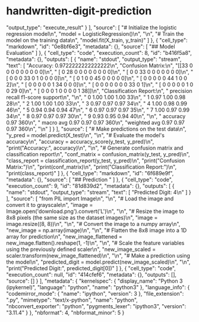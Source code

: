 # handwritten-digit-prediction
"output_type": "execute_result"
    }
   ],
   "source": [
    "# Initialize the logistic regression model\n",
    "model = LogisticRegression()\n",
    "\n",
    "# Train the model on the training data\n",
    "model.fit(X_train, y_train)"
   ]
  },
  {
   "cell_type": "markdown",
   "id": "0e8bf6e3",
   "metadata": {},
   "source": [
    "## Model Evaluation"
   ]
  },
  {
   "cell_type": "code",
   "execution_count": 8,
   "id": "b416f5a8",
   "metadata": {},
   "outputs": [
    {
     "name": "stdout",
     "output_type": "stream",
     "text": [
      "Accuracy: 0.9722222222222222\n",
      "Confusion Matrix:\n",
      "[[33  0  0  0  0  0  0  0  0  0]\n",
      " [ 0 28  0  0  0  0  0  0  0  0]\n",
      " [ 0  0 33  0  0  0  0  0  0  0]\n",
      " [ 0  0  0 33  0  1  0  0  0  0]\n",
      " [ 0  1  0  0 45  0  0  0  0  0]\n",
      " [ 0  0  0  0  0 44  1  0  0  2]\n",
      " [ 0  0  0  0  0  1 34  0  0  0]\n",
      " [ 0  0  0  0  0  0  0 33  0  1]\n",
      " [ 0  0  0  0  0  1  0  0 29  0]\n",
      " [ 0  0  0  1  0  0  0  0  1 38]]\n",
      "Classification Report:\n",
      "              precision    recall  f1-score   support\n",
      "\n",
      "           0       1.00      1.00      1.00        33\n",
      "           1       0.97      1.00      0.98        28\n",
      "           2       1.00      1.00      1.00        33\n",
      "           3       0.97      0.97      0.97        34\n",
      "           4       1.00      0.98      0.99        46\n",
      "           5       0.94      0.94      0.94        47\n",
      "           6       0.97      0.97      0.97        35\n",
      "           7       1.00      0.97      0.99        34\n",
      "           8       0.97      0.97      0.97        30\n",
      "           9       0.93      0.95      0.94        40\n",
      "\n",
      "    accuracy                           0.97       360\n",
      "   macro avg       0.97      0.97      0.97       360\n",
      "weighted avg       0.97      0.97      0.97       360\n",
      "\n"
     ]
    }
   ],
   "source": [
    "# Make predictions on the test data\n",
    "y_pred = model.predict(X_test)\n",
    "\n",
    "# Evaluate the model's accuracy\n",
    "accuracy = accuracy_score(y_test, y_pred)\n",
    "print(\"Accuracy:\", accuracy)\n",
    "\n",
    "# Generate confusion matrix and classification report\n",
    "conf_matrix = confusion_matrix(y_test, y_pred)\n",
    "class_report = classification_report(y_test, y_pred)\n",
    "print(\"Confusion Matrix:\")\n",
    "print(conf_matrix)\n",
    "print(\"Classification Report:\")\n",
    "print(class_report)"
   ]
  },
  {
   "cell_type": "markdown",
   "id": "6f689e9f",
   "metadata": {},
   "source": [
    "## Prediction "
   ]
  },
  {
   "cell_type": "code",
   "execution_count": 9,
   "id": "81d839d2",
   "metadata": {},
   "outputs": [
    {
     "name": "stdout",
     "output_type": "stream",
     "text": [
      "Predicted Digit: 4\n"
     ]
    }
   ],
   "source": [
    "from PIL import Image\n",
    "\n",
    "# Load the image and convert it to grayscale\n",
    "image = Image.open('download.png').convert('L')\n",
    "\n",
    "# Resize the image to 8x8 pixels (the same size as the dataset images)\n",
    "image = image.resize((8, 8))\n",
    "\n",
    "# Convert the image to a numpy array\n",
    "new_image = np.array(image)\n",
    "\n",
    "# Flatten the 8x8 image into a 1D array for prediction\n",
    "new_image_flattened = new_image.flatten().reshape(1, -1)\n",
    "\n",
    "# Scale the feature variables using the previously defined scaler\n",
    "new_image_scaled = scaler.transform(new_image_flattened)\n",
    "\n",
    "# Make a prediction using the model\n",
    "predicted_digit = model.predict(new_image_scaled)\n",
    "\n",
    "print(\"Predicted Digit:\", predicted_digit[0])"
   ]
  },
  {
   "cell_type": "code",
   "execution_count": null,
   "id": "414cfef6",
   "metadata": {},
   "outputs": [],
   "source": []
  }
 ],
 "metadata": {
  "kernelspec": {
   "display_name": "Python 3 (ipykernel)",
   "language": "python",
   "name": "python3"
  },
  "language_info": {
   "codemirror_mode": {
    "name": "ipython",
    "version": 3
   },
   "file_extension": ".py",
   "mimetype": "text/x-python",
   "name": "python",
   "nbconvert_exporter": "python",
   "pygments_lexer": "ipython3",
   "version": "3.11.4"
  }
 },
 "nbformat": 4,
 "nbformat_minor": 5
}

